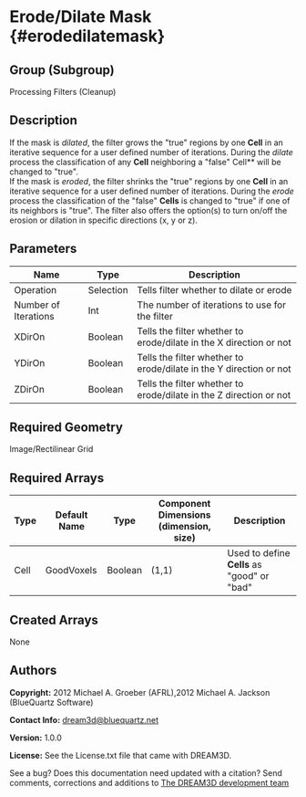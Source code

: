 Erode/Dilate Mask {#erodedilatemask}
======

## Group (Subgroup) ##
Processing Filters (Cleanup)

## Description ##
If the mask is _dilated_, the filter grows the "true" regions by one **Cell** in an iterative sequence for a user defined number of iterations.  During the *dilate* process the classification of any **Cell** neighboring a "false" Cell** will be changed to "true".  
If the mask is _eroded_, the filter shrinks the "true" regions by one **Cell** in an iterative sequence for a user defined number of iterations.  During the *erode* process the classification of the "false" **Cells** is changed to "true" if one of its neighbors is "true".
The filter also offers the option(s) to turn on/off the erosion or dilation in specific directions (x, y or z).

## Parameters ##
| Name | Type | Description |
|------|------|------|
| Operation | Selection | Tells filter whether to dilate or erode |
| Number of Iterations | Int | The number of iterations to use for the filter |
| XDirOn | Boolean | Tells the filter whether to erode/dilate in the X direction or not |
| YDirOn | Boolean | Tells the filter whether to erode/dilate in the Y direction or not |
| ZDirOn | Boolean | Tells the filter whether to erode/dilate in the Z direction or not |

## Required Geometry ##
Image/Rectilinear Grid

## Required Arrays ##
| Type | Default Name | Type | Component Dimensions (dimension, size) | Description |
|------|--------------|-------------|---------|-----|
| Cell | GoodVoxels | Boolean | (1,1) | Used to define **Cells** as "good" or "bad"  |

## Created Arrays ##
None

## Authors ##

**Copyright:** 2012 Michael A. Groeber (AFRL),2012 Michael A. Jackson (BlueQuartz Software)

**Contact Info:** dream3d@bluequartz.net

**Version:** 1.0.0

**License:**  See the License.txt file that came with DREAM3D.




See a bug? Does this documentation need updated with a citation? Send comments, corrections and additions to [The DREAM3D development team](mailto:dream3d@bluequartz.net?subject=Documentation%20Correction)

